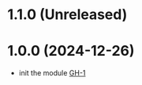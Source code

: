 # 1.1.0 (Unreleased)
# 1.0.0 (2024-12-26)

- init the module [GH-1](https://github.com/alibabacloud-automation/terraform-alicloud-cen-cross-region-networking-between-local-idc-and-remote-vpc/pull/1)